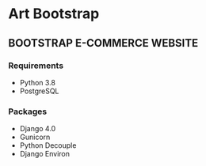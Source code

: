 # Art Bootstrap
## BOOTSTRAP E-COMMERCE WEBSITE

### Requirements
- Python 3.8
- PostgreSQL

### Packages
- Django 4.0
- Gunicorn
- Python Decouple
- Django Environ
